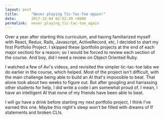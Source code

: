 ```yaml
---
layout: post
title:      "Never playing Tic-Tac-Toe again!"
date:       2017-12-04 02:52:39 +0000
permalink:  never_playing_tic-tac-toe_again
---
```



Over a year after starting this curriculum, and having familiarized myself with React, Redux, Rails, Javascript, ActiveRecord, etc, I decided to start my first Portfolio Project. I skipped these (portfolio projects at the end of each major section) for a reason; so I would be forced to review each section of the course. And boy, did I need a review on Object Oriented Ruby. 

I watched a few of Avi's videos, and revisited the simpler tic-tac-toe labs we do earlier in the course, which helped. Most of the project isn't difficult, with the main challenge being able to build an AI that's impossible to beat. That alone took about two weeks to figure out. But after googling and harrassing other students for help, I did write a code I am somewhat proud of. I mean, I have an intelligent AI that none of my friends have been able to beat.

I will go have a drink before starting my next portfolio project, I think I've earned this one. 
Maybe this night's sleep won't be filled with dreams of If statements and broken CLIs. 
